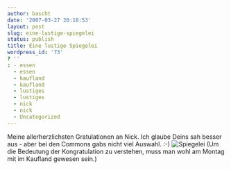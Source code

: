 ```yaml
---
author: bascht
date: '2007-03-27 20:18:53'
layout: post
slug: eine-lustige-spiegelei
status: publish
title: Eine lustige Spiegelei
wordpress_id: '73'
? ''
: - essen
  - essen
  - kaufland
  - kaufland
  - lustiges
  - lustiges
  - nick
  - nick
  - Uncategorized
---
```


Meine allerherzlichsten Gratulationen an Nick. Ich glaube Deins sah
besser aus - aber bei den Commons gabs nicht viel Auswahl. :-)
![Spiegelei](http://upload.wikimedia.org/wikipedia/commons/thumb/b/b9/Strammer-Max.jpg/630px-Strammer-Max.jpg "Spiegelei")
(Um die Bedeutung der Kongratulation zu verstehen, muss man wohl am
Montag mit im Kaufland gewesen sein.)



